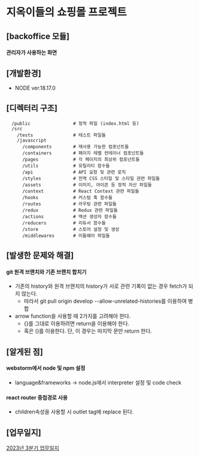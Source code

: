# 지옥이들의 쇼핑몰 프로젝트
## [backoffice 모듈]
#### 관리자가 사용하는 화면

## [개발환경]
- NODE ver.18.17.0

## [디렉터리 구조]
```
  /public                # 정적 파일 (index.html 등)
  /src
    /tests               # 테스트 파일들
    /javascript
      /components        # 재사용 가능한 컴포넌트들
      /containers        # 페이지 레벨 컨테이너 컴포넌트들
      /pages             # 각 페이지의 최상위 컴포넌트들
      /utils             # 유틸리티 함수들
      /api               # API 요청 및 관련 로직
      /styles            # 전역 CSS 스타일 및 스타일 관련 파일들
      /assets            # 이미지, 아이콘 등 정적 자산 파일들
      /context           # React Context 관련 파일들
      /hooks             # 커스텀 훅 함수들
      /routes            # 라우팅 관련 파일들
      /redux             # Redux 관련 파일들
      /actions           # 액션 생성자 함수들
      /reducers          # 리듀서 함수들
      /store             # 스토어 설정 및 생성
      /middlewares       # 미들웨어 파일들
```

## [발생한 문제와 해결]
#### git 원격 브랜치와 기존 브랜치 합치기
- 기존의 history와 원격 브랜치의 history가 서로 관련 기록이 없는 경우 fetch가 되지 않는다.
    - 따라서 git pull origin develop --allow-unrelated-histories를 이용하여 병합
- arrow function을 사용할 때 2가지를 고려해야 한다.
    - {}를 그대로 이용하려면 return을 이용해야 한다.
    - 혹은 ()를 이용한다. 단, 이 경우는 마지막 문만 return 한다.

## [알게된 점]
#### webstorm에서 node 및 npm 설정
- language&frameworks -> node.js에서 interpreter 설정 및 code check
#### react router 중첩경로 사용
- children속성을 사용할 시 outlet tag에 replace 된다.


## [업무일지]
[2023년 3분기 업무일지](./readmeDir/meetingLog/2023Y_3Q.md)